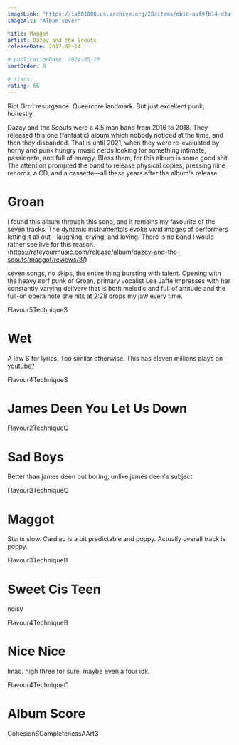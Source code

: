 ```yaml
---
imageLink: "https://ia601000.us.archive.org/28/items/mbid-aaf9fb14-d3af-43d7-b6f3-882c520aa6f6/mbid-aaf9fb14-d3af-43d7-b6f3-882c520aa6f6-19535225900_thumb250.jpg"
imageAlt: "Album cover"

title: Maggot
artist: Dazey and the Scouts
releaseDate: 2017-02-14

# publicationDate: 2024-05-23
sortOrder: 0

# stars:
rating: 66
---
```


Riot Grrrl resurgence. Queercore landmark. But just excellent punk, honestly.

Dazey and the Scouts were a 4.5 man band from 2016 to 2018. They released this one (fantastic) album which nobody noticed at the time, and then they disbanded. That is until 2021, when they were re-evaluated by horny and punk hungry music nerds looking for something intimate, passionate, and full of energy. Bless them, for this album is some good shit. The attention prompted the band to release physical copies, pressing nine records, a CD, and a cassette—all these years after the album's release.

# Groan

I found this album through this song, and it remains my favourite of the seven tracks. The dynamic instrumentals evoke vivid images of performers letting it all out - laughing, crying, and loving. There is no band I would rather see live for this reason. (https://rateyourmusic.com/release/album/dazey-and-the-scouts/maggot/reviews/3/)

seven songs, no skips, the entire thing bursting with talent. Opening with the heavy surf punk of Groan, primary vocalist Lea Jaffe impresses with her constantly varying delivery that is both melodic and full of attitude and the full-on opera note she hits at 2:28 drops my jaw every time.

<p class="point"><span class="point title">Flavour</span><span class="point number">5</span><span class="point title">Technique</span><span class="point number">S</span></p>

# Wet

A low S for lyrics. Too similar otherwise. This has eleven millions plays on youtube?

<p class="point"><span class="point title">Flavour</span><span class="point number">4</span><span class="point title">Technique</span><span class="point number">S</span></p>

# James Deen You Let Us Down

<p class="point"><span class="point title">Flavour</span><span class="point number">2</span><span class="point title">Technique</span><span class="point number">C</span></p>

# Sad Boys

Better than james deen but boring, unlike james deen's subject.

<p class="point"><span class="point title">Flavour</span><span class="point number">3</span><span class="point title">Technique</span><span class="point number">C</span></p>

# Maggot

Starts slow. Cardiac is a bit predictable and poppy. Actually overall track is poppy.

<p class="point"><span class="point title">Flavour</span><span class="point number">3</span><span class="point title">Technique</span><span class="point number">B</span></p>

# Sweet Cis Teen

noisy

<p class="point"><span class="point title">Flavour</span><span class="point number">4</span><span class="point title">Technique</span><span class="point number">B</span></p>

# Nice Nice

lmao. high three for sure. maybe even a four idk.

<p class="point"><span class="point title">Flavour</span><span class="point number">4</span><span class="point title">Technique</span><span class="point number">C</span></p>

# Album Score

<p class="point"><span class="point title">Cohesion</span><span class="point number">S</span><span class="point title">Completeness</span><span class="point number">A</span><span class="point title">Art</span><span class="point number">3</span></p>
